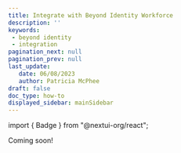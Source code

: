 ```yaml
---
title: Integrate with Beyond Identity Workforce
description: ''
keywords: 
 - beyond identity
 - integration
pagination_next: null
pagination_prev: null
last_update: 
   date: 06/08/2023
   author: Patricia McPhee
draft: false
doc_type: how-to
displayed_sidebar: mainSidebar
---
```


import { Badge } from "@nextui-org/react";

<Badge color="primary" variant="flat" >Coming soon!</Badge>




